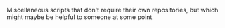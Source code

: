 Miscellaneous scripts that don't require their own repositories, but which might maybe be helpful to someone at some point
